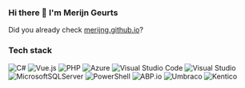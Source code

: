 ### Hi there 👋 I'm Merijn Geurts

Did you already check [merijng.github.io](https://merijng.github.io)?

### Tech stack
![C#](https://img.shields.io/badge/c%23-%23239120.svg?style=for-the-badge&logo=c-sharp&logoColor=white) ![Vue.js](https://img.shields.io/badge/vuejs-%2335495e.svg?style=for-the-badge&logo=vuedotjs&logoColor=%234FC08D) ![PHP](https://img.shields.io/badge/php-%23777BB4.svg?style=for-the-badge&logo=php&logoColor=white) ![Azure](https://img.shields.io/badge/azure-%230072C6.svg?style=for-the-badge&logo=microsoftazure&logoColor=white) ![Visual Studio Code](https://img.shields.io/badge/Visual%20Studio%20Code-0078d7.svg?style=for-the-badge&logo=visual-studio-code&logoColor=white) ![Visual Studio](https://img.shields.io/badge/Visual%20Studio-5C2D91.svg?style=for-the-badge&logo=visual-studio&logoColor=white) ![MicrosoftSQLServer](https://img.shields.io/badge/Microsoft%20SQL%20Server-CC2927?style=for-the-badge&logo=microsoft%20sql%20server&logoColor=white) ![PowerShell](https://img.shields.io/badge/PowerShell-%235391FE.svg?style=for-the-badge&logo=powershell&logoColor=white) ![ABP.io](https://img.shields.io/badge/abp.io-6457c1.svg?style=for-the-badge&logoColor=white) ![Umbraco](https://img.shields.io/badge/umbraco-%230C2D91.svg?style=for-the-badge&logo=umbraco&logoColor=white) ![Kentico](https://img.shields.io/badge/kentico-F05A22.svg?style=for-the-badge&logo=kentico&logoColor=white)
